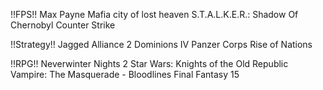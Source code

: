 !!FPS!!
Max Payne
Mafia city of lost heaven
S.T.A.L.K.E.R.: Shadow Of Chernobyl 
Counter Strike

!!Strategy!!
Jagged Alliance 2
Dominions IV
Panzer Corps
Rise of Nations 

!!RPG!! 
Neverwinter Nights 2
Star Wars: Knights of the Old Republic
Vampire: The Masquerade - Bloodlines
Final Fantasy 15 
